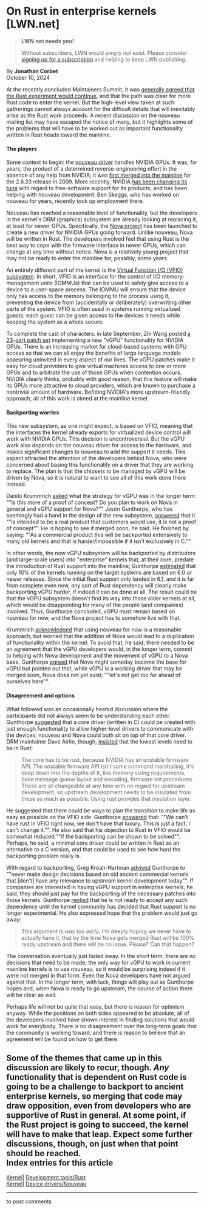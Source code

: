 # On Rust in enterprise kernels [LWN.net]

> **LWN.net needs you!**
> 
> Without subscribers, LWN would simply not exist. Please consider [signing up for a subscription](/Promo/nst-nag2/subscribe) and helping to keep LWN publishing. 

By **Jonathan Corbet**  
October 10, 2024 

At the recently concluded Maintainers Summit, it was [generally agreed that the Rust experiment would continue](/Articles/991062/), and that the path was clear for more Rust code to enter the kernel. But the high-level view taken at such gatherings cannot always account for the difficult details that will inevitably arise as the Rust work proceeds. A recent discussion on the nouveau mailing list may have escaped the notice of many, but it highlights some of the problems that will have to be worked out as important functionality written in Rust heads toward the mainline. 

#### The players

Some context to begin: the [nouveau driver](https://nouveau.freedesktop.org/) handles NVIDIA GPUs. It was, for years, the product of a determined reverse-engineering effort in the absence of any help from NVIDIA; it was [first merged into the mainline](/Articles/366648/) for the 2.6.33 release in 2009. More recently, NVIDIA [has been changing its tune](/Articles/953144/) with regard to free-software support for its products, and has been helping with nouveau development. Ben Skeggs, who has worked on nouveau for years, recently took up employment there. 

Nouveau has reached a reasonable level of functionality, but the developers in the kernel's DRM (graphics) subsystem are already looking at replacing it, at least for newer GPUs. Specifically, the [Nova project](/ml/nouveau/Zfsj0_tb-0-tNrJy@cassiopeiae/) has been launched to create a new driver for NVIDIA GPUs going forward. Unlike nouveau, Nova will be written in Rust. The developers involved feel that using Rust is the best way to cope with the firmware interface in newer GPUs, which can change at any time without notice. Nova is a relatively young project that may not be ready to enter the mainline for, possibly, some years. 

An entirely different part of the kernel is the [Virtual Function I/O (VFIO) subsystem](https://docs.kernel.org/driver-api/vfio.html). In short, VFIO is an interface for the control of I/O memory-management units (IOMMUs) that can be used to safely give access to a device to a user-space process. The IOMMU will ensure that the device only has access to the memory belonging to the process using it, preventing the device from (accidentally or deliberately) overwriting other parts of the system. VFIO is often used in systems running virtualized guests; each guest can be given access to the devices it needs while keeping the system as a whole secure. 

To complete the cast of characters: in late September, Zhi Wang posted [a 23-part patch set](/ml/all/20240922124951.1946072-1-zhiw@nvidia.com) implementing a new "vGPU" functionality for NVIDIA GPUs. There is an increasing market for cloud-based systems with GPU access so that we can all enjoy the benefits of large language models appearing uninvited in every aspect of our lives. The vGPU patches make it easy for cloud providers to give virtual machines access to one or more GPUs and to arbitrate the use of those GPUs when contention occurs. NVIDIA clearly thinks, probably with good reason, that this feature will make its GPUs more attractive to cloud providers, which are known to purchase a nontrivial amount of hardware. Befitting NVIDIA's more upstream-friendly approach, all of this work is aimed at the mainline kernel. 

#### Backporting worries

This new subsystem, as one might expect, is based on VFIO, meaning that the interfaces the kernel already exports for virtualized device control will work with NVIDIA GPUs. This decision is uncontroversial. But the vGPU work also depends on the nouveau driver for access to the hardware, and makes significant changes to nouveau to add the support it needs. This aspect attracted the attention of the developers behind Nova, who were concerned about basing this functionality on a driver that they are working to replace. The plan is that the chipsets to be managed by vGPU will be driven by Nova, so it is natural to want to see all of this work done there instead. 

Danilo Krummrich [asked](/ml/all/ZvErg51xH32b8iW6@pollux) what the strategy for vGPU was in the longer term: ""Is this more of a proof of concept? Do you plan to work on Nova in general and vGPU support for Nova?"" Jason Gunthorpe, who has seemingly had a hand in the design of the new subsystem, [answered](/ml/all/20240923150140.GB9417@nvidia.com) that it ""is intended to be a real product that customers would use, it is not a proof of concept"". He is hoping to see it merged soon, he said. He finished by saying: ""As a commercial product this will be backported extensively to many old kernels and that is harder/impossible if it isn't exclusively in C."" 

In other words, the new vGPU subsystem will be backported by distributors (and large-scale users) into "enterprise" kernels that, at their core, predate the introduction of Rust support into the mainline; Gunthorpe [estimated](/ml/all/20240926144057.GZ9417@nvidia.com) that only 10% of the kernels running on the target systems are based on 6.0 or newer releases. Since the initial Rust support only landed in 6.1, and it is far from complete even now, any sort of Rust dependency will clearly make backporting vGPU harder, if indeed it can be done at all. The result could be that the vGPU subsystem doesn't find its way into those older kernels at all, which would be disappointing for many of the people (and companies) involved. Thus, Gunthorpe concluded, vGPU must remain based on nouveau for now, and the Nova project has to somehow live with that. 

Krummrich [acknowledged](/ml/all/ZvHwzzp2F71W8TAs@pollux.localdomain) that using nouveau for now is a reasonable approach, but worried that the addition of Nova would lead to a duplication of functionality within the kernel. To avoid that, he said, there needed to be an agreement that the vGPU developers would, in the longer term, commit to helping with Nova development and the movement of vGPU to a Nova base. Gunthorpe [agreed](/ml/all/20240924164151.GJ9417@nvidia.com) that Nova might someday become the base for vGPU but pointed out that, while vGPU is a working driver that may be merged soon, Nova does not yet exist; ""let's not get too far ahead of ourselves here"". 

#### Disagreement and options

What followed was an occasionally heated discussion where the participants did not always seem to be understanding each other. Gunthorpe [suggested](/ml/all/20240924234737.GO9417@nvidia.com) that a core driver (written in C) could be created with just enough functionality to allow higher-level drivers to communicate with the devices; nouveau and Nova could both sit on top of that core driver. DRM maintainer Dave Airlie, though, [insisted](/ml/all/CAPM=9tx+uU=uceg=Zr4N9=Y28j8kHnBVD+J9sf9xkfJ1xtTXEA@mail.gmail.com) that the lowest levels need to be in Rust: 

> The core has to be rust, because NVIDIA has an unstable firmware API. The unstable firmware API isn't some command marshalling, it's deep down into the depths of it, like memory sizing requirements, base message queue layout and encoding, firmware init procedures. These are all changeable at any time with no regard for upstream development, so upstream development needs to be insulated from these as much as possible. Using rust provides that insulation layer. 

He suggested that there could be ways to plan the transition to make life as easy as possible on the VFIO side. Gunthorpe [answered](/ml/all/20240925012935.GQ9417@nvidia.com) that: ""We can't have rust in VFIO right now, we don't have that luxury. This is just a fact, I can't change it."". He also said that his objection to Rust in VFIO would be somewhat reduced ""if the backporting can be shown to be solved"". Perhaps, he said, a minimal core driver could be written in Rust as an alternative to a C version, and that could be used to see how hard the backporting problem really is. 

With regard to backporting, Greg Kroah-Hartman [advised](/ml/all/2024092614-fossil-bagful-1d59@gregkh) Gunthorpe to ""never make design decisions based on old ancient commercial kernels that [don't] have any relevance to upstream kernel development today"". If companies are interested in having vGPU support in enterprise kernels, he said, they should just pay for the backporting of the necessary patches into those kernels. Gunthorpe [replied](/ml/all/20240926124239.GX9417@nvidia.com) that he is not ready to accept any such dependency until the kernel community has decided that Rust support is no longer experimental. He also expressed hope that the problem would just go away: 

> This argument is *way too early*. I'm deeply hoping we never have to actually have it, that by the time Nova gets merged Rust will be 100% ready upstream and there will be no issue. Please? Can that happen? 

The conversation eventually just faded away. In the short term, there are no decisions that need to be made; the only way for vGPU to work in current mainline kernels is to use nouveau, so it would be surprising indeed if it were not merged in that form. Even the Nova developers have not argued against that. In the longer term, with luck, things will play out as Gunthorpe hopes and, when Nova is ready to go upstream, the course of action there will be clear as well. 

Perhaps life will not be quite that easy, but there is reason for optimism anyway. While the positions on both sides appeared to be absolute, all of the developers involved have shown interest in finding solutions that would work for everybody. There is no disagreement over the long-term goals that the community is working toward, and there is reason to believe that an agreement will be found on how to get there. 

Some of the themes that came up in this discussion are likely to recur, though. _Any_ functionality that is dependent on Rust code is going to be a challenge to backport to ancient enterprise kernels, so merging that code may draw opposition, even from developers who are supportive of Rust in general. At some point, if the Rust project is going to succeed, the kernel will have to make that leap. Expect some further discussions, though, on just when that point should be reached.  
Index entries for this article  
---  
[Kernel](/Kernel/Index)| [Development tools/Rust](/Kernel/Index#Development_tools-Rust)  
[Kernel](/Kernel/Index)| [Device drivers/Nouveau](/Kernel/Index#Device_drivers-Nouveau)  
  


* * *

to post comments 
